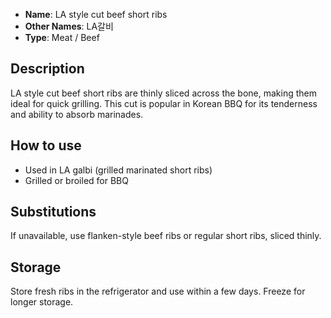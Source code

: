 - **Name**: LA style cut beef short ribs
- **Other Names**: LA갈비
- **Type**: Meat / Beef

## Description

LA style cut beef short ribs are thinly sliced across the bone, making them ideal for quick grilling. This cut is popular in Korean BBQ for its tenderness and ability to absorb marinades.

## How to use

- Used in LA galbi (grilled marinated short ribs)
- Grilled or broiled for BBQ

## Substitutions

If unavailable, use flanken-style beef ribs or regular short ribs, sliced thinly.

## Storage

Store fresh ribs in the refrigerator and use within a few days. Freeze for longer storage. 